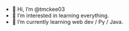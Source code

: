- 👋 Hi, I’m @tmckee03
- 👀 I’m interested in learning everything.
- 🌱 I’m currently learning web dev / Py / Java.


<!---
tmckee03/tmckee03 is a ✨ special ✨ repository because its `README.md` (this file) appears on your GitHub profile.
You can click the Preview link to take a look at your changes.
--->
